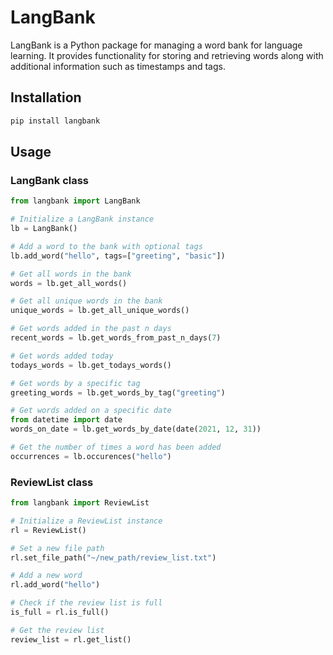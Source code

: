 # LangBank

LangBank is a Python package for managing a word bank for language learning. It provides functionality for storing and retrieving words along with additional information such as timestamps and tags.

## Installation

```bash
pip install langbank
```

## Usage

### LangBank class

```python
from langbank import LangBank

# Initialize a LangBank instance
lb = LangBank()

# Add a word to the bank with optional tags
lb.add_word("hello", tags=["greeting", "basic"])

# Get all words in the bank
words = lb.get_all_words()

# Get all unique words in the bank
unique_words = lb.get_all_unique_words()

# Get words added in the past n days
recent_words = lb.get_words_from_past_n_days(7)

# Get words added today
todays_words = lb.get_todays_words()

# Get words by a specific tag
greeting_words = lb.get_words_by_tag("greeting")

# Get words added on a specific date
from datetime import date
words_on_date = lb.get_words_by_date(date(2021, 12, 31))

# Get the number of times a word has been added
occurrences = lb.occurences("hello")
```

### ReviewList class

```python
from langbank import ReviewList

# Initialize a ReviewList instance
rl = ReviewList()

# Set a new file path
rl.set_file_path("~/new_path/review_list.txt")

# Add a new word
rl.add_word("hello")

# Check if the review list is full
is_full = rl.is_full()

# Get the review list
review_list = rl.get_list()
```
